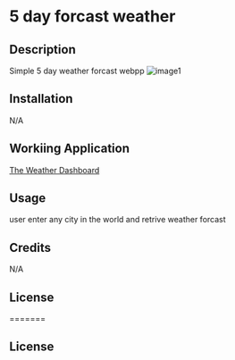 #  5 day forcast weather




## Description
 Simple 5 day weather forcast webpp
 ![image1](https://i.ibb.co/N2ycpKp/Untitled.jpg)




## Installation

N/A
## Workiing Application
[The Weather Dashboard](https://kumenger.github.io/weather-application/)

## Usage

user enter any city in the world and retrive weather forcast

## Credits
N/A

## License
=======
## License

